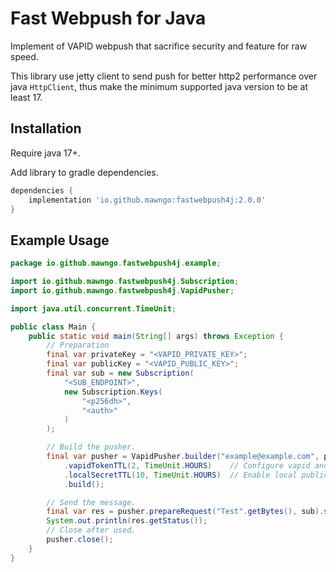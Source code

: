 # Fast Webpush for Java

Implement of VAPID webpush that sacrifice security and feature for raw speed.

This library use jetty client to send push for better http2 performance over java `HttpClient`, thus make the minimum
supported java version to be at least 17.

## Installation

Require java 17+.

Add library to gradle dependencies.

```groovy
dependencies {
    implementation 'io.github.mawngo:fastwebpush4j:2.0.0'
}
```

## Example Usage

```java
package io.github.mawngo.fastwebpush4j.example;

import io.github.mawngo.fastwebpush4j.Subscription;
import io.github.mawngo.fastwebpush4j.VapidPusher;

import java.util.concurrent.TimeUnit;

public class Main {
    public static void main(String[] args) throws Exception {
        // Preparation
        final var privateKey = "<VAPID_PRIVATE_KEY>";
        final var publicKey = "<VAPID_PUBLIC_KEY>";
        final var sub = new Subscription(
            "<SUB_ENDPOINT>",
            new Subscription.Keys(
                "<p256dh>",
                "<auth>"
            )
        );

        // Build the pusher.
        final var pusher = VapidPusher.builder("example@example.com", publicKey, privateKey)
            .vapidTokenTTL(2, TimeUnit.HOURS)    // Configure vapid and local keypair cache time.
            .localSecretTTL(10, TimeUnit.HOURS)  // Enable local public key and secret caching.
            .build();

        // Send the message.
        final var res = pusher.prepareRequest("Test".getBytes(), sub).send();
        System.out.println(res.getStatus());
        // Close after used.
        pusher.close();
    }
}
```
